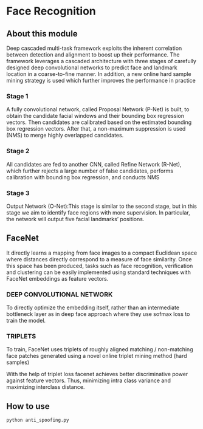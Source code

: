 # Face Recognition


## About this module

Deep cascaded multi-task framework exploits the inherent correlation between detection and alignment to boost up their performance. 
The framework leverages a cascaded architecture with three stages of carefully designed deep convolutional networks to predict face and landmark location in a coarse-to-fine manner. 
In addition, a new online hard sample mining strategy is used which further improves the performance in practice


### Stage 1
A fully convolutional network, called Proposal Network (P-Net) is built, to obtain the candidate facial windows and their bounding box regression vectors.
Then candidates are calibrated based on the estimated bounding box regression vectors. After that, a non-maximum suppression is used (NMS) to merge highly overlapped candidates.

### Stage 2
All candidates are fed to another CNN, called Refine Network (R-Net), which further rejects a large number of false candidates, performs calibration with bounding box regression, and conducts NMS

### Stage 3
Output Network (O-Net):This stage is similar to the second stage, but in this stage we aim to identify face regions with more supervision. 
In particular, the network will output five facial landmarks’ positions.


## FaceNet
It directly learns a mapping from face images to a compact Euclidean space where distances directly correspond to a measure of face similarity. Once this space has been produced, tasks such as face recognition, verification and clustering can be easily implemented using standard techniques with FaceNet embeddings as feature vectors.

### DEEP CONVOLUTIONAL NETWORK
To directly optimize the embedding itself, rather than an intermediate bottleneck layer as in deep face approach where they use sofmax loss to train the model.

### TRIPLETS
To train, FaceNet uses triplets of roughly aligned matching / non-matching face patches generated using a novel online triplet mining method (hard samples)

With the help of triplet loss facenet achieves better discriminative power against feature vectors. Thus, minimizing intra class variance and maximizing interclass distance.


## How to use

`python anti_spoofing.py`



